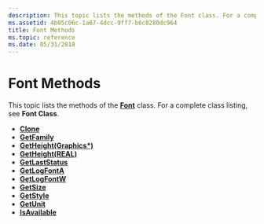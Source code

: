 ```yaml
---
description: This topic lists the methods of the Font class. For a complete class listing, see Font Class.
ms.assetid: 4b05c06c-1a67-4dcc-9ff7-b6c8280dc964
title: Font Methods
ms.topic: reference
ms.date: 05/31/2018
---
```


# Font Methods

This topic lists the methods of the [**Font**](/windows/desktop/api/gdiplusheaders/nl-gdiplusheaders-font) class. For a complete class listing, see **Font Class**.

-   [**Clone**](/windows/desktop/api/Gdiplusheaders/nf-gdiplusheaders-font-clone)
-   [**GetFamily**](/windows/desktop/api/Gdiplusheaders/nf-gdiplusheaders-font-getfamily)
-   [**GetHeight(Graphics\*)**](/previous-versions//ms536201(v=vs.85))
-   [**GetHeight(REAL)**](/windows/win32/api/gdiplusheaders/nf-gdiplusheaders-font-getheight(inreal))
-   [**GetLastStatus**](/windows/desktop/api/Gdiplusheaders/nf-gdiplusheaders-font-getlaststatus)
-   [**GetLogFontA**](/windows/desktop/api/Gdiplusheaders/nf-gdiplusheaders-font-getlogfonta)
-   [**GetLogFontW**](/windows/desktop/api/Gdiplusheaders/nf-gdiplusheaders-font-getlogfontw)
-   [**GetSize**](/windows/desktop/api/Gdiplusheaders/nf-gdiplusheaders-font-getsize)
-   [**GetStyle**](/windows/desktop/api/Gdiplusheaders/nf-gdiplusheaders-font-getstyle)
-   [**GetUnit**](/windows/desktop/api/Gdiplusheaders/nf-gdiplusheaders-font-getunit)
-   [**IsAvailable**](/windows/desktop/api/Gdiplusheaders/nf-gdiplusheaders-font-isavailable)

 

 
